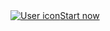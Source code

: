 <div class="inline-start">
  <div class="start-link">
      <a href="#">
        <img src="/public/images/separator.png" alt="User icon">Start now
      </a>
  </div>
</div>
 

